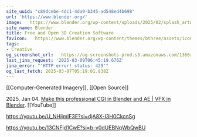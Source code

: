 ```yaml
---
site_uuid: "c89dcebe-4dc1-4da9-b345-ad548ed4b698"
url: 'https://www.blender.org/'
image:   https://www.blender.org/wp-content/uploads/2025/02/splash_artwork_2K-480x270.webp
site_name: Blender
title: Free and Open 3D Creation Software
favicon:   https://www.blender.org/wp-content/themes/bthree/assets/icons/favicon-32x32.png
tags:
- Creative
og_screenshot_url:   https://og-screenshots-prod.s3.amazonaws.com/1366x768/80/false/10c38833207c9dae614d56b5f1b3e52ab7f02323a5b9d583372dfb8cc137ce6c.jpeg
last_jina_request: '2025-03-09T06:45:19.676Z'
jina_error: "'HTTP error! status: 429'"
og_last_fetch: 2025-03-07T05:19:01.838Z
---
```


[[Computer-Generated Imagery]], [[Open Source]]

2025, Jan 04. [Make this professional CGI in Blender and AE | VFX in Blender](https://youtu.be/GbPPKR2nQmk?si=LuV9_lSHANvqq66H). [[YouTube]]

https://youtu.be/U_NHijmIF3E?si=djA8X-I3H0CkcnSg

https://youtu.be/13CNFjd1CwE?si=b-v0dUEBNqWbQwBU
